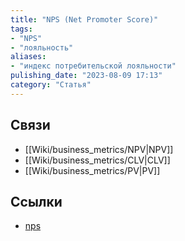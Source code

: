 ```yaml
---
title: "NPS (Net Promoter Score)"
tags:
- "NPS"
- "лояльность"
aliases:
- "индекс потребительской лояльности"
pulishing_date: "2023-08-09 17:13"
category: "Статья"
---
```


## Связи
- [[Wiki/business_metrics/NPV|NPV]]
- [[Wiki/business_metrics/CLV|CLV]]
- [[Wiki/business_metrics/PV|PV]]
## Ссылки
- [nps](https://vc.ru/greensight/126471-nps-indeks-potrebitelskoy-loyalnosti)

